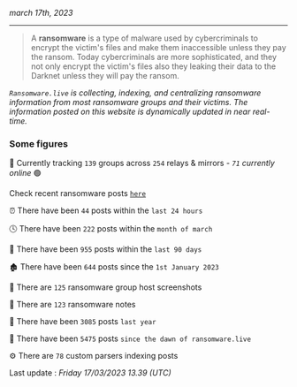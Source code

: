 _march 17th, 2023_

---

> A **ransomware** is a type of malware used by cybercriminals to encrypt the victim's files and make them inaccessible unless they pay the ransom. Today cybercriminals are more sophisticated, and they not only encrypt the victim's files also they leaking their data to the Darknet unless they will pay the ransom.


_`Ransomware.live` is collecting, indexing, and centralizing ransomware information from most ransomware groups and their victims. The information posted on this website is dynamically updated in near real-time._

### Some figures 

🔎 Currently tracking `139` groups across `254` relays & mirrors - _`71` currently online_ 🟢

Check recent ransomware posts [`here`](recentposts.md)


⏰ There have been `44` posts within the `last 24 hours`

🕓 There have been `222` posts within the `month of march`

📅 There have been `955` posts within the `last 90 days`

🏚 There have been `644` posts since the `1st January 2023`

📸 There are `125` ransomware group host screenshots

📝 There are `123` ransomware notes

🚀 There have been `3085` posts `last year`

🐣 There have been `5475` posts `since the dawn of ransomware.live`

⚙️ There are `78` custom parsers indexing posts



Last update : _Friday 17/03/2023 13.39 (UTC)_

